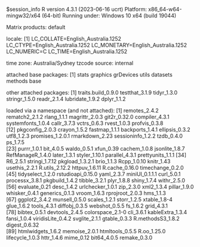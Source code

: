 $session_info
R version 4.3.1 (2023-06-16 ucrt)
Platform: x86_64-w64-mingw32/x64 (64-bit)
Running under: Windows 10 x64 (build 19044)

Matrix products: default


locale:
[1] LC_COLLATE=English_Australia.1252  LC_CTYPE=English_Australia.1252    LC_MONETARY=English_Australia.1252 LC_NUMERIC=C                       LC_TIME=English_Australia.1252    

time zone: Australia/Sydney
tzcode source: internal

attached base packages:
[1] stats     graphics  grDevices utils     datasets  methods   base     

other attached packages:
[1] traits.build_0.9.0 testthat_3.1.9     tidyr_1.3.0        stringr_1.5.0      readr_2.1.4        lubridate_1.9.2    dplyr_1.1.2       

loaded via a namespace (and not attached):
 [1] remotes_2.4.2     rematch2_2.1.2    rlang_1.1.1       magrittr_2.0.3    git2r_0.32.0      compiler_4.3.1    systemfonts_1.0.4 callr_3.7.3       vctrs_0.6.3       rvest_1.0.3       profvis_0.3.8    
[12] pkgconfig_2.0.3   crayon_1.5.2      fastmap_1.1.1     backports_1.4.1   ellipsis_0.3.2    utf8_1.2.3        promises_1.2.0.1  rmarkdown_2.23    sessioninfo_1.2.2 tzdb_0.4.0        ps_1.7.5         
[23] purrr_1.0.1       bit_4.0.5         waldo_0.5.1       xfun_0.39         cachem_1.0.8      jsonlite_1.8.7    RefManageR_1.4.0  later_1.3.1       styler_1.10.1     parallel_4.3.1    prettyunits_1.1.1
[34] R6_2.5.1          stringi_1.7.12    pkgload_1.3.2.1   brio_1.1.3        Rcpp_1.0.10       knitr_1.43        usethis_2.2.1     R.utils_2.12.2    httpuv_1.6.11     R.cache_0.16.0    timechange_0.2.0 
[45] tidyselect_1.2.0  rstudioapi_0.15.0 yaml_2.3.7        miniUI_0.1.1.1    curl_5.0.1        processx_3.8.1    pkgbuild_1.4.2    tibble_3.2.1      plyr_1.8.8        shiny_1.7.4       withr_2.5.0      
[56] evaluate_0.21     desc_1.4.2        urlchecker_1.0.1  zip_2.3.0         xml2_1.3.4        pillar_1.9.0      whisker_0.4.1     generics_0.1.3    vroom_1.6.3       rprojroot_2.0.3   hms_1.1.3        
[67] ggplot2_3.4.2     munsell_0.5.0     scales_1.2.1      storr_1.2.5       xtable_1.8-4      glue_1.6.2        tools_4.3.1       diffobj_0.3.5     webshot_0.5.5     fs_1.6.2          grid_4.3.1       
[78] bibtex_0.5.1      devtools_2.4.5    colorspace_2.1-0  cli_3.6.1         kableExtra_1.3.4  fansi_1.0.4       viridisLite_0.4.2 svglite_2.1.1     gtable_0.3.3      R.methodsS3_1.8.2 digest_0.6.32    
[89] htmlwidgets_1.6.2 memoise_2.0.1     htmltools_0.5.5   R.oo_1.25.0       lifecycle_1.0.3   httr_1.4.6        mime_0.12         bit64_4.0.5       remake_0.3.0     


